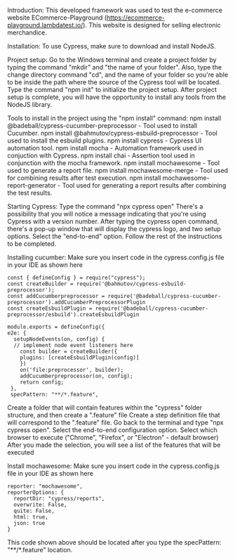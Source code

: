 Introduction:
This developed framework was used to test the e-commerce website ECommerce-Playground (https://ecommerce-playground.lambdatest.io/). This website is designed for selling electronic merchandice.

Installation:
To use Cypress, make sure to download and install NodeJS. 

Project setup:
Go to the Windows terminal and create a project folder by typing the command "mkdir" and "the name of your folder". Also, type the change directory command "cd", and the name of your folder so you're able to be inside the path where the source of the Cypress tool will be located.
Type the command "npm init" to initialize the project setup.
After project setup is complete, you will have the opportunity to install any tools from the NodeJS library.

Tools to install in the project using the "npm install" command:
npm install @badeball/cypress-cucumber-preprocessor - Tool used to install Cucumber.
npm install @bahmutov/cypress-esbuild-preprocessor - Tool used to install the esbuild plugins.
npm install cypress - Cypress UI automation tool.
npm install mocha - Automation framework used in conjuction with Cypress.
npm install chai - Assertion tool used in conjunction with the mocha framework.
npm install mochawesome - Tool used to generate a report file.
npm install mochawesome-merge - Tool used for combining results after test execution.
npm install mochawesome-report-generator - Tool used for generating a report results after combining the test results.

Starting Cypress:
Type the command "npx cypress open"
There's a possibility that you will notice a message indicating that you're using Cypress with a version number.
After typing the cypress open command, there's a pop-up window that will display the cypress logo, and two setup options. 
Select the "end-to-end" option.
Follow the rest of the instructions to be completed.

Installing cucumber:
Make sure you insert code in the cypress.config.js file in your IDE as shown here

    const { defineConfig } = require("cypress");
    const createBuilder = require('@bahmutov/cypress-esbuild-preprocessor');
    const addCucumberpreprocessor = require('@badeball/cypress-cucumber-preprocessor').addCucumberPreprocessorPlugin
    const createEsbuildPlugin = require('@badeball/cypress-cucumber-preprocessor/esbuild').createEsbuildPlugin

    module.exports = defineConfig({
    e2e: {
      setupNodeEvents(on, config) {
      // implement node event listeners here
        const builder = createBuilder({
        plugins: [createEsbuildPlugin(config)]
        })
        on('file:preprocessor', builder);
        addCucumberpreprocessor(on, config);
        return config;
     },
     specPattern: "**/*.feature",

Create a folder that will contain features within the "cypress" folder structure, and then create a ".feature" file
Create a step definition file that will correspond to the ".feature" file.
Go back to the terminal and type "npx cypress open".
Select the end-to-end configuration option.
Select which browser to execute ("Chrome", "Firefox", or "Electron" - default browser)
After you made the selection, you will see a list of the features that will be executed

Install mochawesome:
Make sure you insert code in the cypress.config.js file in your IDE as shown here

    reporter: "mochawesome",
    reporterOptions: {
      reportDir: "cypress/reports",
      overwrite: False,
      quite: False,
      html: true,
      json: true
    }
This code shown above should be located after you type the specPattern: "**/*.feature" location.
